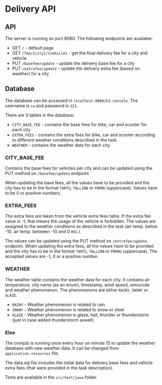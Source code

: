 # Delivery API

## API

The server is running on port 8080. The following endpoints are available:

* GET `/` - default page
* GET `/fee/{city}/{vehicle}` - get the final delivery fee for a city and vehicle
* PUT `/basefee/update` - update the delivery base fee for a city
* PUT `/extrafee/update` - update the delivery extra fee (based on weather) for a city

## Database
The database can be accessed in `localhost:8080/h2-console`. The username is `sa` and password is `123`.

There are 3 tables in the database:
* `CITY_BASE_FEE` - contains the base fees for bike, car and scooter for each city
* `EXTRA_FEES` - contains the extra fees for bike, car and scooter according to different weather conditions described in the task.
* `WEATHER` - contains the weather data for each city.


### CITY_BASE_FEE

Contains the base fees for vehicles per city and can be updated using the PUT method on `/basefee/update` endpoint.

When updating the base fees, all the values have to be provided and the city has to be
in the format `TARTU`, `TALLINN` or `PÄRNU` (uppercase). Values have to be 0 or positive numbers.

### EXTRA_FEES

The extra fees are taken from the vehicle extra fees table. If the extra fee value is -1, that means the usage of the vehicle is forbidden.
The values are assigned to the weather conditions as described in the task (air temp. below -10, air temp. between -10 and 0 etc.).

The values can be updated using the PUT method on `/extrafee/update` endpoint.
When updating the extra fees, all the values have to be provided and the city has to be
in the format `TARTU`, `TALLINN` or `PÄRNU` (uppercase).
The accepted values are -1, 0 or a positive number.

### WEATHER
The weather table contains the weather data for each city. It contains air temperature, city name (as an enum), timestamp, wind speed, wmocode and weather phenomenon. The phenomenons are either `RAINY`, `SNOWY` or `GLAZE`.
* `RAINY` - Weather phenomenon is related to rain
* `SNOWY` - Weather phenomenon is related to snow or sleet
* `GLAZE` - Weather phenomenon is glaze, hail, thunder or thunderstorm (just in case added thunderstorm aswell)

### Else

The cronjob is running once every hour on minute 15 to update the weather database with new weather data. It can be changed from `application.resources` file.

The data.sql file includes the initial data for delivery base fees and vehicle extra fees (that were provided in the task description).

Tests are available in the `src/test/java` folder.

